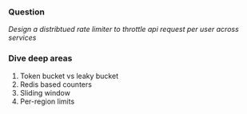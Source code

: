 ### Question
*Design a distribtued rate limiter to throttle api request per user across services*

### Dive deep areas
1. Token bucket vs leaky bucket
2. Redis based counters
3. Sliding window
4. Per-region limits
